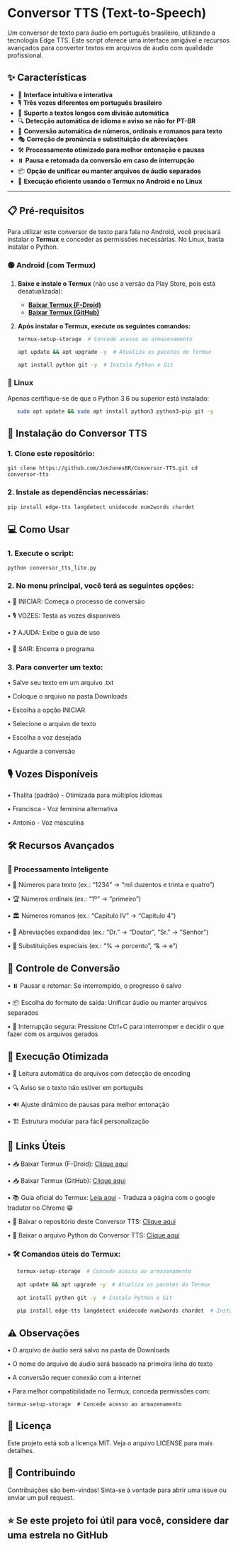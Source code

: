# Conversor TTS (Text-to-Speech)

Um conversor de texto para áudio em português brasileiro, utilizando a tecnologia Edge TTS. Este script oferece uma interface amigável e recursos avançados para converter textos em arquivos de áudio com qualidade profissional.

## ✨ Características

- 🎯 **Interface intuitiva e interativa**
- 🎙️ **Três vozes diferentes em português brasileiro**
- 📜 **Suporte a textos longos com divisão automática**
- 🔍 **Detecção automática de idioma e aviso se não for PT-BR**
- 🔢 **Conversão automática de números, ordinais e romanos para texto**
- 🎭 **Correção de pronúncia e substituição de abreviações**
- 🛠️ **Processamento otimizado para melhor entonação e pausas**
- ⏸️ **Pausa e retomada da conversão em caso de interrupção**
- 📦 **Opção de unificar ou manter arquivos de áudio separados**
- 🚀 **Execução eficiente usando o Termux no Android e no Linux**

---

## 📋 Pré-requisitos

Para utilizar este conversor de texto para fala no Android, você precisará instalar o **Termux** e conceder as permissões necessárias. No Linux, basta instalar o Python.

### 🟢 Android (com Termux)

1. **Baixe e instale o Termux** (não use a versão da Play Store, pois está desatualizada):
   - **[Baixar Termux (F-Droid)](https://f-droid.org/packages/com.termux/)**
   - **[Baixar Termux (GitHub)](https://github.com/termux/termux-app/releases)**

2. **Após instalar o Termux, execute os seguintes comandos:**
   ```bash
   termux-setup-storage  # Concede acesso ao armazenamento
   
   apt update && apt upgrade -y  # Atualiza os pacotes do Termux
   
   apt install python git -y  # Instala Python e Git

### 🔵 Linux

Apenas certifique-se de que o Python 3.6 ou superior está instalado:
```bash
   sudo apt update && sudo apt install python3 python3-pip git -y
```
## 🚀 Instalação do Conversor TTS

### 1.	Clone este repositório:

	git clone https://github.com/JonJonesBR/Conversor-TTS.git cd conversor-tts 

### 2. Instale as dependências necessárias: 

	pip install edge-tts langdetect unidecode num2words chardet 

## 💻 Como Usar

### 1. Execute o script: 

	python conversor_tts_lite.py

### 2.	No menu principal, você terá as seguintes opções:

   •	🚀 INICIAR: Começa o processo de conversão
   
   •	🎙️ VOZES: Testa as vozes disponíveis
	
   •	❓ AJUDA: Exibe o guia de uso
	
   •	🚪 SAIR: Encerra o programa

### 3.	Para converter um texto:

   •	Salve seu texto em um arquivo .txt
	
   •	Coloque o arquivo na pasta Downloads
	
   •	Escolha a opção INICIAR
	
   •	Selecione o arquivo de texto
	
   •	Escolha a voz desejada
	
   •	Aguarde a conversão

## 🎙️ Vozes Disponíveis

   •	Thalita (padrão) - Otimizada para múltiplos idiomas
	
   •	Francisca - Voz feminina alternativa
	
   •	Antonio - Voz masculina

## 🛠️ Recursos Avançados

### 📜 Processamento Inteligente

   •	🔢 Números para texto (ex.: “1234” → “mil duzentos e trinta e quatro”)
	
   •	🏆 Números ordinais (ex.: “1º” → “primeiro”)
	
   •	🏛️ Números romanos (ex.: “Capítulo IV” → “Capítulo 4”)
	
   •	📝 Abreviações expandidas (ex.: “Dr.” → “Doutor”, “Sr.” → “Senhor”)
	
   •	🔣 Substituições especiais (ex.: “% → porcento”, “& → e”)

## 🔄 Controle de Conversão

   •	⏸️ Pausar e retomar: Se interrompido, o progresso é salvo
	
   •	📦 Escolha do formato de saída: Unificar áudio ou manter arquivos separados
	
   •	🛑 Interrupção segura: Pressione Ctrl+C para interromper e decidir o que fazer com os arquivos gerados

## 🚀 Execução Otimizada

   •	📂 Leitura automática de arquivos com detecção de encoding
	
   •	🔍 Aviso se o texto não estiver em português
	
   •	🔊 Ajuste dinâmico de pausas para melhor entonação
	
   •	🏗️ Estrutura modular para fácil personalização

## 🔗 Links Úteis

   •	📥 Baixar Termux (F-Droid): [Clique aqui](https://f-droid.org/packages/com.termux/)
	
   •	📥 Baixar Termux (GitHub): [Clique aqui](https://github.com/termux/termux-app/releases)
	
   •	📚 Guia oficial do Termux: [Leia aqui](https://wiki.termux.com/wiki/Main_Page) - Traduza a página com o google tradutor no Chrome 😁
	
   •	🎤 Baixar o repositório deste Conversor TTS: [Clique aqui](https://github.com/JonJonesBR/Conversor_TTS/archive/refs/heads/main.zip)

   •	🐍 Baixar o arquivo Python do Conversor TTS: [Clique aqui]()

### •	🛠️ Comandos úteis do Termux:
```bash 
   termux-setup-storage  # Concede acesso ao armazenamento
	
   apt update && apt upgrade -y  # Atualiza os pacotes do Termux 
	
   apt install python git -y  # Instala Python e Git 
	
   pip install edge-tts langdetect unidecode num2words chardet  # Instala dependências 
```
## ⚠️ Observações

   •	O arquivo de áudio será salvo na pasta de Downloads
	
   •	O nome do arquivo de áudio será baseado na primeira linha do texto
	
   •	A conversão requer conexão com a internet
	
   •	Para melhor compatibilidade no Termux, conceda permissões com:

	termux-setup-storage  # Concede acesso ao armazenamento
	
## 📄 Licença

Este projeto está sob a licença MIT. Veja o arquivo LICENSE para mais detalhes.

## 🤝 Contribuindo

Contribuições são bem-vindas! Sinta-se à vontade para abrir uma issue ou enviar um pull request.

## ⭐ Se este projeto foi útil para você, considere dar uma estrela no GitHub